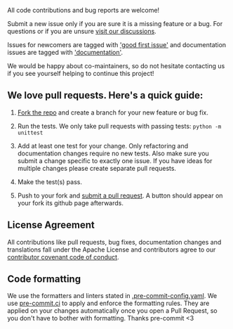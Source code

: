 All code contributions and bug reports are welcome!

Submit a new issue only if you are sure it is a missing feature or a bug. For questions or if you are unsure [visit our discussions](https://github.com/OpenStitching/stitching/discussions).

Issues for newcomers are tagged with
['good first issue'](https://github.com/OpenStitching/stitching/labels/good%20first%20issue)
and documentation issues are tagged with
['documentation'](https://github.com/OpenStitching/stitching/labels/documentation).

We would be happy about co-maintainers, so do not hesitate contacting us if you see yourself helping to continue this project!

## We love pull requests. Here's a quick guide:

1. [Fork the repo](https://help.github.com/articles/fork-a-repo) and create a branch for your new feature or bug fix.

2. Run the tests. We only take pull requests with passing tests: `python -m unittest`

3. Add at least one test for your change. Only refactoring and documentation changes
require no new tests. Also make sure you submit a change specific to exactly one issue. If you have ideas for multiple
changes please create separate pull requests.

4. Make the test(s) pass.

5. Push to your fork and [submit a pull request](https://help.github.com/articles/using-pull-requests). A button should
appear on your fork its github page afterwards.

## License Agreement

All contributions like pull requests, bug fixes, documentation changes and translations fall under the Apache License and contributors agree to our
[contributor covenant code of conduct](https://github.com/OpenStitching/stitching/blob/main/CODE_OF_CONDUCT.md).

## Code formatting

We use the formatters and linters stated in [.pre-commit-config.yaml](https://github.com/OpenStitching/stitching/blob/main/.pre-commit-config.yaml).
We use [pre-commit.ci](https://pre-commit.ci/) to apply and enforce the formatting rules. They are applied on your changes automatically once you open a Pull Request,
so you don't have to bother with formatting. Thanks pre-commit <3
